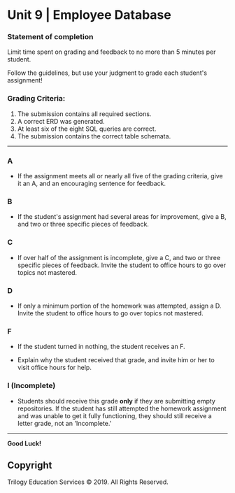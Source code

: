 # Unit 9 | Employee Database

### Statement of completion

Limit time spent on grading and feedback to no more than 5 minutes per student.

Follow the guidelines, but use your judgment to grade each student's assignment!

### Grading Criteria:

1. The submission contains all required sections.
2. A correct ERD was generated.
3. At least six of the eight SQL queries are correct.
4. The submission contains the correct table schemata.

- - -

### A

* If the assignment meets all or nearly all five of the grading criteria, give it an A, and an encouraging sentence for feedback.

### B

* If the student's assignment had several areas for improvement, give a B, and two or three specific pieces of feedback.

### C

* If over half of the assignment is incomplete, give a C, and two or three specific pieces of feedback. Invite the student to office hours to go over topics not mastered.

### D

* If only a minimum portion of the homework was attempted, assign a D. Invite the student to office hours to go over topics not mastered.

### F

* If the student turned in nothing, the student receives an F.

* Explain why the student received that grade, and invite him or her to visit office hours for help.

### I (Incomplete)

* Students should receive this grade **only** if they are submitting empty repositories. If the student has still attempted the homework assignment and was unable to get it fully functioning, they should still receive a letter grade, not an 'Incomplete.'

- - -

**Good Luck!**

## Copyright

Trilogy Education Services © 2019. All Rights Reserved.
